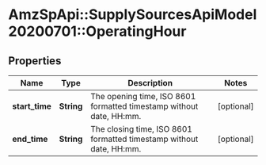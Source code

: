# AmzSpApi::SupplySourcesApiModel20200701::OperatingHour

## Properties
Name | Type | Description | Notes
------------ | ------------- | ------------- | -------------
**start_time** | **String** | The opening time, ISO 8601 formatted timestamp without date, HH:mm. | [optional] 
**end_time** | **String** | The closing time, ISO 8601 formatted timestamp without date, HH:mm. | [optional] 

